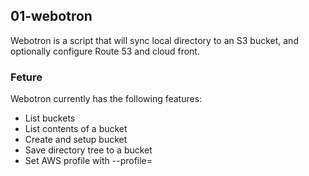 ## 01-webotron
Webotron is a script that will sync local directory to an S3 bucket, and optionally configure Route 53 and cloud front.

### Feture
Webotron currently has the following features:

- List buckets
- List contents of a bucket
- Create and setup bucket
- Save directory tree to a bucket
- Set AWS profile with --profile=<profileName>
